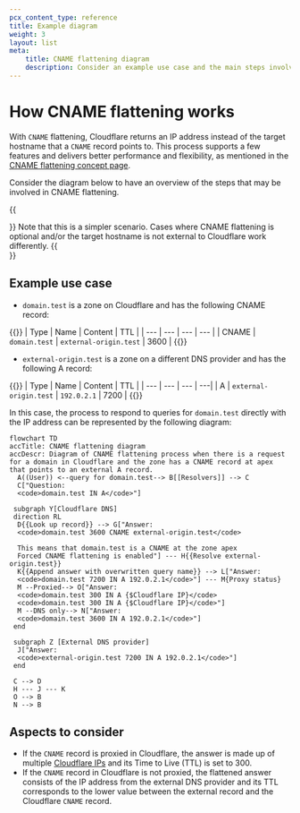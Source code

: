 ```yaml
---
pcx_content_type: reference
title: Example diagram
weight: 3
layout: list
meta:
    title: CNAME flattening diagram
    description: Consider an example use case and the main steps involved in CNAME flattening.
---
```


# How CNAME flattening works

With `CNAME` flattening, Cloudflare returns an IP address instead of the target hostname that a `CNAME` record points to.
This process supports a few features and delivers better performance and flexibility, as mentioned in the [CNAME flattening concept page](/dns/cname-flattening/).

Consider the diagram below to have an overview of the steps that may be involved in CNAME flattening. 

{{<Aside type="note">}}
Note that this is a simpler scenario. Cases where CNAME flattening is optional and/or the target hostname is not external to Cloudflare work differently.
{{</Aside>}}

## Example use case

- `domain.test` is a zone on Cloudflare and has the following CNAME record:

{{<example>}}
| Type | Name | Content | TTL |
| --- | --- | --- | --- |
| CNAME | `domain.test` | `external-origin.test` | 3600 |
{{</example>}}

- `external-origin.test` is a zone on a different DNS provider and has the following A record:

{{<example>}}
| Type | Name | Content | TTL |
| --- | --- | --- | ---|
| A | `external-origin.test` | `192.0.2.1` | 7200 |
{{</example>}}

In this case, the process to respond to queries for `domain.test` directly with the IP address can be represented by the following diagram:

```mermaid
flowchart TD
accTitle: CNAME flattening diagram
accDescr: Diagram of CNAME flattening process when there is a request for a domain in Cloudflare and the zone has a CNAME record at apex that points to an external A record.
  A((User)) <--query for domain.test--> B[[Resolvers]] --> C
  C["Question: 
  <code>domain.test IN A</code>"]
 
 subgraph Y[Cloudflare DNS]
 direction RL
  D{{Look up record}} --> G["Answer:
  <code>domain.test 3600 CNAME external-origin.test</code>

  This means that domain.test is a CNAME at the zone apex
  Forced CNAME flattening is enabled"] --- H{{Resolve external-origin.test}}
  K{{Append answer with overwritten query name}} --> L["Answer:
  <code>domain.test 7200 IN A 192.0.2.1</code>"] --- M{Proxy status}
  M --Proxied--> O["Answer:
  <code>domain.test 300 IN A {$Cloudflare IP}</code>
  <code>domain.test 300 IN A {$Cloudflare IP}</code>"]
  M --DNS only--> N["Answer:
  <code>domain.test 3600 IN A 192.0.2.1</code>"]
 end
 
 subgraph Z [External DNS provider]
  J["Answer:
  <code>external-origin.test 7200 IN A 192.0.2.1</code>"]
 end
 
 C --> D
 H --- J --- K
 O --> B
 N --> B
```

## Aspects to consider

- If the `CNAME` record is proxied in Cloudflare, the answer is made up of multiple [Cloudflare IPs](https://www.cloudflare.com/ips/) and its Time to Live (TTL) is set to 300.
- If the `CNAME` record in Cloudflare is not proxied, the flattened answer consists of the IP address from the external DNS provider and its TTL corresponds to the lower value between the external record and the Cloudflare `CNAME` record.